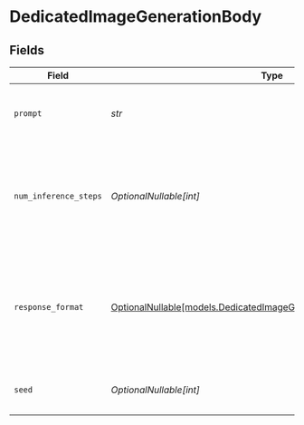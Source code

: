# DedicatedImageGenerationBody


## Fields

| Field                                                                                                                          | Type                                                                                                                           | Required                                                                                                                       | Description                                                                                                                    |
| ------------------------------------------------------------------------------------------------------------------------------ | ------------------------------------------------------------------------------------------------------------------------------ | ------------------------------------------------------------------------------------------------------------------------------ | ------------------------------------------------------------------------------------------------------------------------------ |
| `prompt`                                                                                                                       | *str*                                                                                                                          | :heavy_check_mark:                                                                                                             | A text description of the desired image(s).                                                                                    |
| `num_inference_steps`                                                                                                          | *OptionalNullable[int]*                                                                                                        | :heavy_minus_sign:                                                                                                             | The number of inference steps to use during image generation. Supported range: [1, 10]. Defaults to 4.                         |
| `response_format`                                                                                                              | [OptionalNullable[models.DedicatedImageGenerationBodyResponseFormat]](../models/dedicatedimagegenerationbodyresponseformat.md) | :heavy_minus_sign:                                                                                                             | The format in which the generated image(s) will be returned. One of `url(default)`, `raw`, `png`, `jpeg`, and `jpg`.           |
| `seed`                                                                                                                         | *OptionalNullable[int]*                                                                                                        | :heavy_minus_sign:                                                                                                             | The seed to use for image generation.                                                                                          |